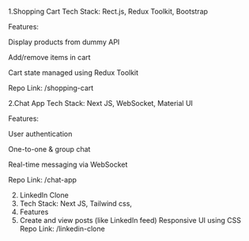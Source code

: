 1.Shopping Cart
Tech Stack: Rect.js, Redux Toolkit, Bootstrap

Features:

Display products from dummy API

Add/remove items in cart

Cart state managed using Redux Toolkit

Repo Link: /shopping-cart

2.Chat App
Tech Stack: Next JS, WebSocket, Material UI

Features:

User authentication

One-to-one & group chat

Real-time messaging via WebSocket

Repo Link: /chat-app


2. LinkedIn Clone
3. Tech Stack: Next JS, Tailwind css,
5. Features
6. Create and view posts (like LinkedIn feed)
Responsive UI using CSS
Repo Link: /linkedin-clone 
